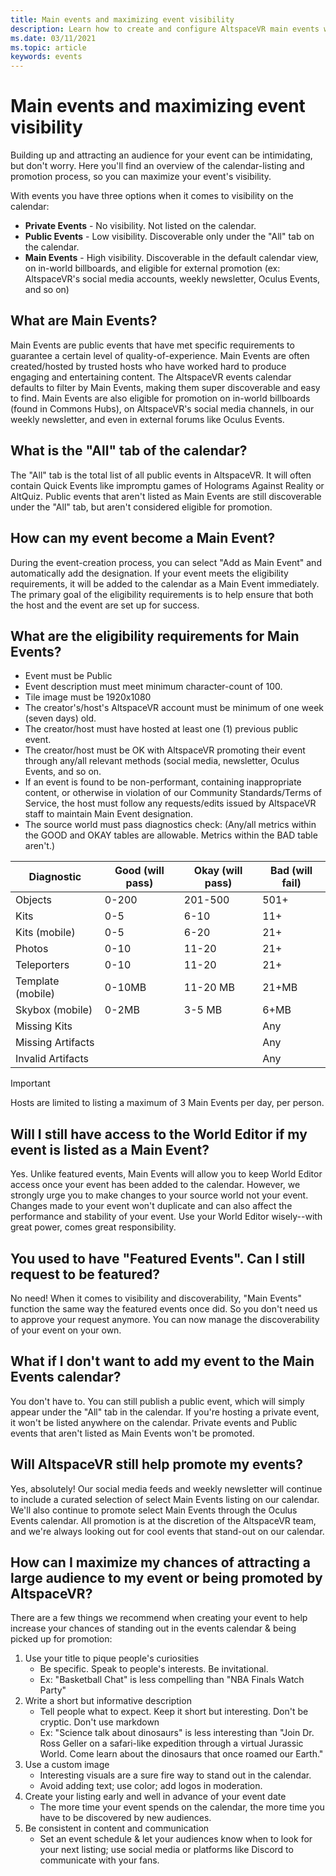 ```yaml
---
title: Main events and maximizing event visibility
description: Learn how to create and configure AltspaceVR main events while maximizing their visibility.
ms.date: 03/11/2021
ms.topic: article
keywords: events
---
```


# Main events and maximizing event visibility

Building up and attracting an audience for your event can be intimidating, but don't worry. Here you'll find an overview of the calendar-listing and promotion process, so you can maximize your event's visibility.

With events you have three options when it comes to visibility on the calendar:

* **Private Events** - No visibility. Not listed on the calendar.
* **Public Events** - Low visibility. Discoverable only under the "All" tab on the calendar.
* **Main Events** - High visibility. Discoverable in the default calendar view, on in-world billboards, and eligible for external promotion (ex: AltspaceVR's social media accounts, weekly newsletter, Oculus Events, and so on)

## What are Main Events?

Main Events are public events that have met specific requirements to guarantee a certain level of quality-of-experience. Main Events are often created/hosted by trusted hosts who have worked hard to produce engaging and entertaining content. The AltspaceVR events calendar defaults to filter by Main Events, making them super discoverable and easy to find. Main Events are also eligible for promotion on in-world billboards (found in Commons Hubs), on AltspaceVR's social media channels, in our weekly newsletter, and even in external forums like Oculus Events.

## What is the "All" tab of the calendar?

The "All" tab is the total list of all public events in AltspaceVR. It will often contain Quick Events like impromptu games of Holograms Against Reality or AltQuiz. Public events that aren't listed as Main Events are still discoverable under the "All" tab, but aren't considered eligible for promotion.

## How can my event become a Main Event?

During the event-creation process, you can select "Add as Main Event" and automatically add the designation. If your event meets the eligibility requirements, it will be added to the calendar as a Main Event immediately. The primary goal of the eligibility requirements is to help ensure that both the host and the event are set up for success.

## What are the eligibility requirements for Main Events?

* Event must be Public
* Event description must meet minimum character-count of 100.
* Tile image must be 1920x1080
* The creator's/host's AltspaceVR account must be minimum of one week (seven days) old.
* The creator/host must have hosted at least one (1) previous public event.
* The creator/host must be OK with AltspaceVR promoting their event through any/all relevant methods (social media, newsletter, Oculus Events, and so on.
* If an event is found to be non-performant, containing inappropriate content, or otherwise in violation of our Community Standards/Terms of Service, the host must follow any requests/edits issued by AltspaceVR staff to maintain Main Event designation.
* The source world must pass diagnostics check:
(Any/all metrics within the GOOD and OKAY tables are allowable. Metrics within the BAD table aren't.)

| Diagnostic | Good (will pass) | Okay (will pass) | Bad (will fail) |
|---|---|---|---|
| Objects | 0-200 | 201-500 | 501+ |
| Kits | 0-5 | 6-10 | 11+ |
| Kits (mobile) | 0-5 | 6-20 | 21+ |
| Photos | 0-10 | 11-20 | 21+ |
| Teleporters | 0-10 | 11-20 | 21+ |
| Template (mobile) | 0-10MB | 11-20 MB | 21+MB |
| Skybox (mobile) | 0-2MB | 3-5 MB | 6+MB |
| Missing Kits |  |  | Any |
| Missing Artifacts |  |  | Any |
| Invalid Artifacts |  |  | Any |

> [!IMPORTANT]
> Hosts are limited to listing a maximum of 3 Main Events per day, per person.  

## Will I still have access to the World Editor if my event is listed as a Main Event?

Yes. Unlike featured events, Main Events will allow you to keep World Editor access once your event has been added to the calendar. However, we strongly urge you to make changes to your source world not your event. Changes made to your event won't duplicate and can also affect the performance and stability of your event. Use your World Editor wisely--with great power, comes great responsibility.

## You used to have "Featured Events". Can I still request to be featured?

No need! When it comes to visibility and discoverability, "Main Events" function the same way the featured events once did. So you don't need us to approve your request anymore. You can now manage the discoverability of your event on your own.

## What if I don't want to add my event to the Main Events calendar?

You don't have to. You can still publish a public event, which will simply appear under the "All" tab in the calendar. If you're hosting a private event, it won't be listed anywhere on the calendar. Private events and Public events that aren't listed as Main Events won't be promoted.

## Will AltspaceVR still help promote my events?

Yes, absolutely! Our social media feeds and weekly newsletter will continue to include a curated selection of select Main Events listing on our calendar. We'll also continue to promote select Main Events through the Oculus Events calendar. All promotion is at the discretion of the AltspaceVR team, and we're always looking out for cool events that stand-out on our calendar.

## How can I maximize my chances of attracting a large audience to my event or being promoted by AltspaceVR?

There are a few things we recommend when creating your event to help increase your chances of standing out in the events calendar & being picked up for promotion:

1. Use your title to pique people's curiosities
    * Be specific. Speak to people's interests. Be invitational.
    * Ex: "Basketball Chat" is less compelling than "NBA Finals Watch Party"
2. Write a short but informative description
    * Tell people what to expect. Keep it short but interesting. Don't be cryptic. Don't use markdown
    * Ex: "Science talk about dinosaurs" is less interesting than "Join Dr. Ross Geller on a safari-like expedition through a virtual Jurassic World. Come learn about the dinosaurs that once roamed our Earth."
3. Use a custom image
    * Interesting visuals are a sure fire way to stand out in the calendar.
    * Avoid adding text; use color; add logos in moderation.
4. Create your listing early and well in advance of your event date
    * The more time your event spends on the calendar, the more time you have to be discovered by new audiences.
5. Be consistent in content and communication
    * Set an event schedule & let your audiences know when to look for your next listing; use social media or platforms like Discord to communicate with your fans.